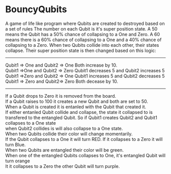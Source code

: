 # BouncyQubits
A game of life like program where Qubits are created to destroyed based on a set of rules
The number on each Qubit is it's super position state. A 50 means the Qubit has a 50% chance of collapsing
to a One and Zero. A 60 means there is a 60% chance of collapsing to a One and a 40% chance of collapsing
to a Zero. When two Qubits collide into each other, their states collapse. Their super position state is then 
changed based on this logic:</br>
<hr>
Qubit1  => One  and Qubit2 => One   Both increase by 10. </br>
Qubit1 =>One and Qubit2 => Zero  Qubit1 decreases 5 and Qubit2 increases 5</br>
Qubit1 =>Zero and Qubit2 => One  Qubit1 increases 5 and Qubit2 decreases 5</br>
Qubit1 => Zero and Qubit2=> Zero Both decease by 10. </br>
<hr>
If a Qubit drops to Zero it is removed from the board. </br>
If a Qubit raises to 100 it creates a new Qubit and both are set to 50.</br>
When a Qubit is created it is entanled with the Qubit that created it. </br>
If either entanled Qubit collide and collapse, the state it collapsed to is </br>
transfered to the entangled Qubit. So if Qubit1 creates Qubit2 and Qubit1 collapses to a One state</br>
when Qubit2 collides is will also collapse to a One state.</br>
When two Qubits collide their color will change momentarily.</br>
If the Qubit collapses to a One it will turn RED. If it collapses to a Zero it will turn Blue. </br>
When two Qubits are entangled their color will be green. </br>
When one of the entangled Qubits collapses to One, it's entangled Qubit will turn orange</br>
It it collapses to a Zero the other Qubit will turn purple. 

